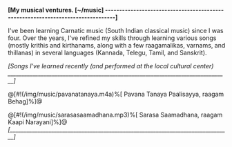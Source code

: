 **[My musical ventures.                                                   [~/music]
--------------------------------------------------------------------------------]**

I've been learning Carnatic music (South Indian classical music) since I was
four. Over the years, I've refined my skills through learning various songs
(mostly krithis and kirthanams, along with a few raagamalikas, varnams, and
thillanas) in several languages (Kannada, Telegu, Tamil, and Sanskrit).


*[Songs I've learned recently (and performed at the local cultural center)
________________________________________________________________________________]*

@[#!(/img/music/pavanatanaya.m4a)%[  Pavana Tanaya Paalisayya, raagam Behag]%]@

@[#!(/img/music/sarasasaamadhana.mp3)%[  Sarasa Saamadhana, raagam Kaapi Narayani]%]@
*[________________________________________________________________________________]*
